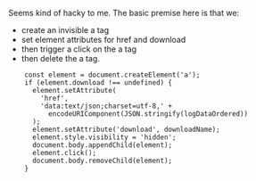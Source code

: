 Seems kind of hacky to me. The basic premise here is that we:
- create an invisible a tag
- set element attributes for href and download
- then trigger a click on the a tag
- then delete the a tag.

```
    const element = document.createElement('a');
    if (element.download !== undefined) {
      element.setAttribute(
        'href',
        'data:text/json;charset=utf-8,' +
          encodeURIComponent(JSON.stringify(logDataOrdered))
      );
      element.setAttribute('download', downloadName);
      element.style.visibility = 'hidden';
      document.body.appendChild(element);
      element.click();
      document.body.removeChild(element);
    }
```




